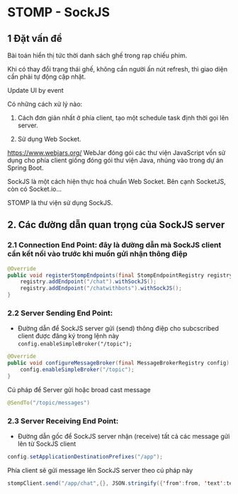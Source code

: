 # STOMP - SockJS

## 1 Đặt vấn đề

Bài toán hiển thị tức thời danh sách ghế trong rạp chiếu phim.

Khi có thay đổi trạng thái ghế, không cần người ấn nút refresh, thì giao diện cần phải tự động cập nhật.

Update UI by event

Có những cách xử lý nào:

1. Cách đơn giản nhất
ở phía client, tạo một schedule task định thời gọi lên server.


2. Sử dụng Web Socket.

https://www.webjars.org/
WebJar đóng gói các thư viện JavaScript vốn sử dụng cho phía client giống đóng gói thư viện Java, nhúng vào trong dự án Spring Boot.

SockJS là một cách hiện thực hoá chuẩn Web Socket. Bên cạnh SocketJS, còn có Socket.io...

STOMP là thư viện sử dụng SockJS.


## 2. Các đường dẫn quan trọng của SockJS server

### 2.1 Connection End Point: đây là đường dẫn mà SockJS client cần kết nối vào trước khi muốn gửi nhận thông điệp

```java
@Override
public void registerStompEndpoints(final StompEndpointRegistry registry) {
    registry.addEndpoint("/chat").withSockJS();
    registry.addEndpoint("/chatwithbots").withSockJS();
}
```

### 2.2 Server Sending End Point:
- Đường dẫn để SockJS server gửi (send) thông điệp cho subcscribed client được đăng ký trong lệnh này ```config.enableSimpleBroker("/topic");```

```java
@Override
public void configureMessageBroker(final MessageBrokerRegistry config) {
    config.enableSimpleBroker("/topic");
}
```

Cú pháp để Server gửi hoặc broad cast message
```java
@SendTo("/topic/messages")
```

### 2.3 Server Receiving End Point:
- Đường dẫn gốc để SockJS server nhận (receive) tất cả các message gửi lên từ SockJS client
```java
config.setApplicationDestinationPrefixes("/app");
```

Phía client sẽ gửi message lên SockJS server theo cú pháp này
```java
stompClient.send("/app/chat",{}, JSON.stringify({'from':from, 'text':text}));
```

